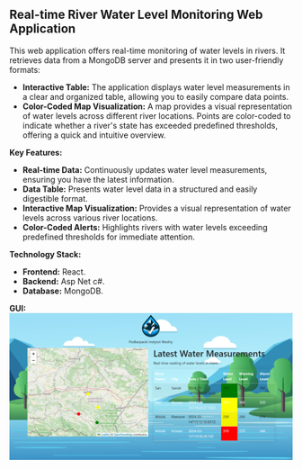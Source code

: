## Real-time River Water Level Monitoring Web Application

This web application offers real-time monitoring of water levels in rivers. It retrieves data from a MongoDB server and presents it in two user-friendly formats:

* **Interactive Table:** The application displays water level measurements in a clear and organized table, allowing you to easily compare data points.
* **Color-Coded Map Visualization:** A map provides a visual representation of water levels across different river locations. Points are color-coded to indicate whether a river's state has exceeded predefined thresholds, offering a quick and intuitive overview.

**Key Features:**

* **Real-time Data:** Continuously updates water level measurements, ensuring you have the latest information.
* **Data Table:** Presents water level data in a structured and easily digestible format.
* **Interactive Map Visualization:** Provides a visual representation of water levels across various river locations.
* **Color-Coded Alerts:** Highlights rivers with water levels exceeding predefined thresholds for immediate attention.

**Technology Stack:**

* **Frontend:** React.
* **Backend:** Asp Net c#.
* **Database:** MongoDB.

**GUI:**
<img src="Picture3.PNG" alt="JavaPaint Screenshot">
